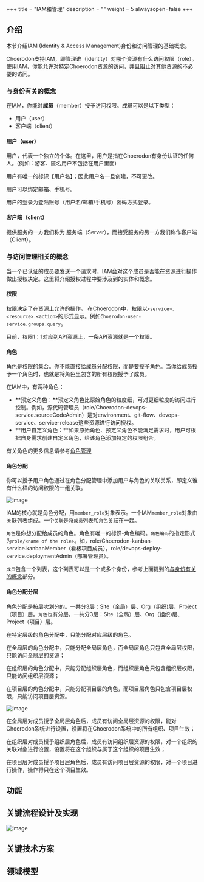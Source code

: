 ﻿+++
title = "IAM和管理"
description = ""
weight = 5
alwaysopen=false
+++

## 介绍

本节介绍IAM (Identity & Access Management)身份和访问管理的基础概念。

Choerodon支持IAM，即管理谁（identity）对哪个资源有什么访问权限（role）。
使用IAM，你能允许对特定Choerodon资源的访问，并且阻止对其他资源的不必要的访问。

<h3 id="1">与身份有关的概念</h3>

在IAM，你能对**成员**（member）授予访问权限。成员可以是以下类型：

- 用户（user）
- 客户端（client）

#### 用户（user）
 
用户，代表一个独立的个体。在这里，用户是指在Choerodon有身份认证的任何人。(例如：游客、匿名用户不包括在用户里面)

用户有唯一的标识【用户名】；因此用户名一旦创建，不可更改。

用户可以绑定邮箱、手机号。

用户的登录为登陆账号（用户名/邮箱/手机号）密码方式登录。

#### 客户端（client）

提供服务的一方我们称为 服务端（Server），而接受服务的另一方我们称作客户端（Client）。

### 与访问管理相关的概念

当一个已认证的成员要发送一个请求时，IAM会对这个成员是否能在资源进行操作做出授权决定。这里将介绍授权过程中要涉及到的实体和概念。

#### 权限

权限决定了在资源上允许的操作。 在Choerodon中，权限以`<service>.<resource>.<action>`的形式显示。例如`Choerodon-user-service.groups.query`。

目前，权限1：1对应到API资源上，一条API资源就是一个权限。

#### 角色

角色是权限的集合。你不能直接给成员分配权限，而是要授予角色。当你给成员授予一个角色时，也就是将角色里包含的所有权限授予了成员。

在IAM中，有两种角色：

- **预定义角色：**预定义角色比原始角色的粒度细，可对更细粒度的访问进行控制。例如，源代码管理员（role/Choerodon-devops-service.sourceCodeAdmin）是对environment、git-flow、devops-service、service-release这些资源进行访问授权。
- **用户自定义角色：**如果原始角色、预定义角色不能满足需求时，用户可根据自身需求创建自定义角色，给该角色添加特定的权限组合。

有关角色的更多信息请参考[角色管理](./site4_role)

#### 角色分配

你可以授予用户角色通过在角色分配管理中添加用户与角色的关联关系，即定义谁有什么样的访问权限的一组关联。


![image](/docs/user-guide/iam/image/iam_overview_policy.png)

IAM的核心就是角色分配，用`member_role`对象表示。一个IAM`member_role`对象由关联列表组成。一个`关联`是将`成员`列表和`角色`关联在一起。

`角色`是你想分配给成员的角色。角色有唯一的标识-角色编码。`角色编码`的指定形式为`role/<name of the role>`。如，role/Choerodon-kanban-service.kanbanMember（看板项目成员），role/devops-deploy-service.deploymentAdmin（部署管理员）。

`成员`包含一个列表，这个列表可以是一个或多个身份，参考上面提到的[与身份有关的概念](#1)部分。

#### 角色分配分层

角色分配是按层次划分的。一共分3层：Site（全局）层、Org（组织)层、Project（项目）层。`角色`也有分层，一共分3层：Site（全局）层、Org（组织)层、Project（项目）层。

在特定层级的角色分配中，只能分配对应层级的角色。

在全局层的角色分配中，只能分配全局层角色，而全局层角色只包含全局层权限，只能访问全局层的资源；

在组织层的角色分配中，只能分配组织层角色，而组织层角色只包含组织层权限，只能访问组织层资源；

在项目层的角色分配中，只能分配项目层的角色，而项目层角色只包含项目层权限，只能访问项目层资源。

![image](/docs/user-guide/iam/image/policy_hierarchy.png)

在全局层对成员授予全局层角色后，成员有访问全局层资源的权限，能对Choerodon系统进行设置，设置将在Choerodon系统中的所有组织、项目生效；

在组织层对成员授予组织层角色后，成员有访问组织层资源的权限，对一个组织的关联对象进行设置，设置将在这个组织与属于这个组织的项目生效；

在项目层对成员授予项目层角色后，成员有访问项目层资源的权限，对一个项目进行操作，操作将只在这个项目生效。

## 功能

## 关键流程设计及实现

![image](/docs/user-guide/iam/image/1.png)



## 关键技术方案

## 领域模型
